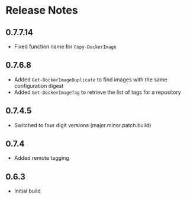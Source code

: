 # Release Notes

## 0.7.7.14

- Fixed function name for `Copy-DockerImage`

## 0.7.6.8

- Added `Get-DockerImageDuplicate` to find images with the same configuration digest
- Added `Get-DockerImageTag` to retrieve the list of tags for a repository

## 0.7.4.5

- Switched to four digit versions (major.minor.patch.build)

## 0.7.4

- Added remote tagging

## 0.6.3

- Initial build
